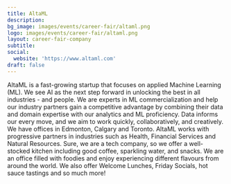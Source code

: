 ```yaml
---
title: AltaML
description: 
bg_image: images/events/career-fair/altaml.png
logo: images/events/career-fair/altaml.png
layout: career-fair-company
subtitle: 
social:
  website: 'https://www.altaml.com'
draft: false
---
```

AltaML is a fast-growing startup that focuses on applied Machine Learning (ML). We see AI as the next step forward in unlocking the best in all industries - and people. We are experts in ML commercialization and help our industry partners gain a competitive advantage by combining their data and domain expertise with our analytics and ML proficiency. Data informs our every move, and we aim to work quickly, collaboratively, and creatively. We have offices in Edmonton, Calgary and Toronto. AltaML works with progressive partners in industries such as Health, Financial Services and Natural Resources. Sure, we are a tech company, so we offer a well-stocked kitchen including good coffee, sparkling water, and snacks. We are an office filled with foodies and enjoy experiencing different flavours from around the world. We also offer Welcome Lunches, Friday Socials, hot sauce tastings and so much more!